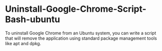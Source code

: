 # Uninstall-Google-Chrome-Script-Bash-ubuntu
To uninstall Google Chrome from an Ubuntu system, you can write a script that will remove the application using standard package management tools like apt and dpkg.
